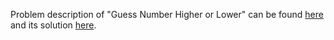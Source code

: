 Problem description of "Guess Number Higher or Lower" can be found [here](https://leetcode.com/problems/guess-number-higher-or-lower/description/) and its solution [here](https://github.com/aurimas13/Solutions-To-Problems/blob/main/LeetCode/Python%20Solutions/Guess%20Number%20Higher%20or%20Lower/guess.py).
